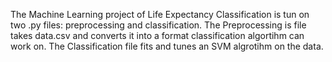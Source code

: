 The Machine Learning project of Life Expectancy Classification is tun on two .py files: preprocessing and classification.
The Preprocessing is file takes data.csv and converts it into a format classification algortihm can work on.
The Classification file fits and tunes an SVM algrotihm on the data.
